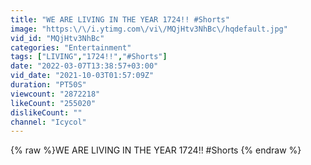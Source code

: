 ```yaml
---
title: "WE ARE LIVING IN THE YEAR 1724!! #Shorts"
image: "https:\/\/i.ytimg.com\/vi\/MQjHtv3NhBc\/hqdefault.jpg"
vid_id: "MQjHtv3NhBc"
categories: "Entertainment"
tags: ["LIVING","1724!!","#Shorts"]
date: "2022-03-07T13:38:57+03:00"
vid_date: "2021-10-03T01:57:09Z"
duration: "PT50S"
viewcount: "2872218"
likeCount: "255020"
dislikeCount: ""
channel: "Icycol"
---
```

{% raw %}WE ARE LIVING IN THE YEAR 1724!! #Shorts {% endraw %}
